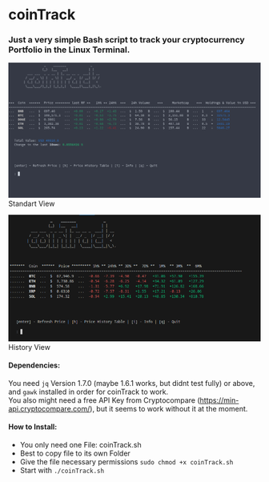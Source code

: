 # coinTrack
### Just a very simple Bash script to track your cryptocurrency Portfolio in the Linux Terminal.


![coinTrack Screenshot]( https://raw.githubusercontent.com/1tituz/CoinTrack/main/coinTrackMain.png "Standard View")
Standart View

![coinTrack Screenshot]( https://raw.githubusercontent.com/1tituz/CoinTrack/main/screenshot_coinTrack2.png "History View")
History View

#### Dependencies:
You need `jq` Version 1.7.0 (maybe 1.6.1 works, but didnt test fully) or above, and `gawk` installed in order for coinTrack to work.  
You also might need a free API Key from Cryptocompare (https://min-api.cryptocompare.com/), but it seems to work without it at the moment.

#### How to Install:
  - You only need one File: coinTrack.sh
  - Best to copy file to its own Folder
  - Give the file necessary permissions `sudo chmod +x coinTrack.sh`
  - Start with `./coinTrack.sh`

